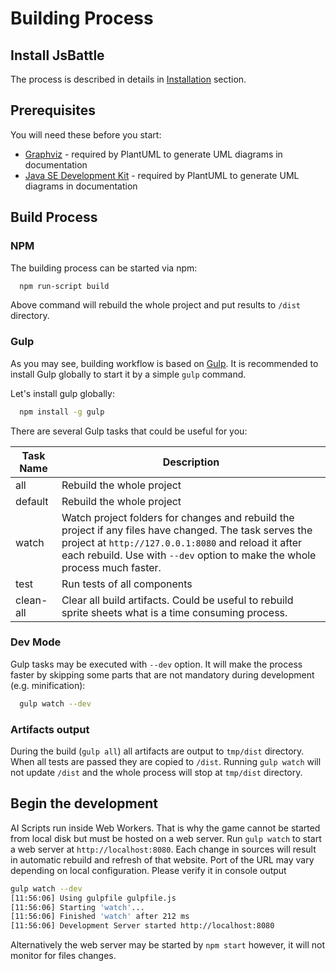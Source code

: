 # Building Process

## Install JsBattle

The process is described in details in [Installation](../installation.md) section.

## Prerequisites

You will need these before you start:
- [Graphviz](http://www.graphviz.org/) - required by PlantUML to generate UML diagrams in documentation
- [Java SE Development Kit](https://www.oracle.com/technetwork/java/javase/downloads/index.html) - required by PlantUML to generate UML diagrams in documentation

## Build Process

### NPM

The building process can be started via npm:

```bash
  npm run-script build
```

Above command will rebuild the whole project and put results to `/dist` directory.

### Gulp

As you may see, building workflow is based on [Gulp](https://gulpjs.com/). It is recommended to install Gulp globally to start it by a simple `gulp` command.

Let's install gulp globally:
```bash
  npm install -g gulp
```

There are several Gulp tasks that could be useful for you:

 Task Name      | Description
 ---------------|-------------------------------------
 all            | Rebuild the whole project
 default        | Rebuild the whole project
 watch          | Watch project folders for changes and rebuild the project if any files have changed. The task serves the project at `http://127.0.0.1:8080` and reload it after each rebuild. Use with `--dev` option to make the whole process much faster.
 test           | Run tests of all components
 clean-all      | Clear all build artifacts. Could be useful to rebuild sprite sheets what is a time consuming process.

### Dev Mode

 Gulp tasks may be executed with `--dev` option. It will make the process faster by skipping some parts that are not mandatory during development (e.g. minification):

 ```bash
   gulp watch --dev
 ```

### Artifacts output

During the build (`gulp all`) all artifacts are output to `tmp/dist` directory. When all tests are passed they are copied to `/dist`. Running `gulp watch` will not update `/dist` and the whole process will stop at `tmp/dist` directory.


## Begin the development

AI Scripts run inside Web Workers. That is why the game cannot be started from local disk but must be hosted on a web server. Run `gulp watch` to start a web server at `http://localhost:8080`. Each change in sources will result in automatic rebuild and refresh of that website. Port of the URL may vary depending on local configuration. Please verify it in console output

```bash
gulp watch --dev
[11:56:06] Using gulpfile gulpfile.js
[11:56:06] Starting 'watch'...
[11:56:06] Finished 'watch' after 212 ms
[11:56:06] Development Server started http://localhost:8080
```

Alternatively the web server may be started by `npm start` however, it will not monitor for files changes.
